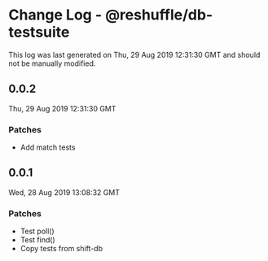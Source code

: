 # Change Log - @reshuffle/db-testsuite

This log was last generated on Thu, 29 Aug 2019 12:31:30 GMT and should not be manually modified.

## 0.0.2
Thu, 29 Aug 2019 12:31:30 GMT

### Patches

- Add match tests

## 0.0.1
Wed, 28 Aug 2019 13:08:32 GMT

### Patches

- Test poll()
- Test find()
- Copy tests from shift-db

